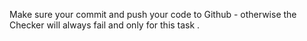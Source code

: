  Make sure your commit and push your code to Github - otherwise the Checker will always fail
and only for this task .
